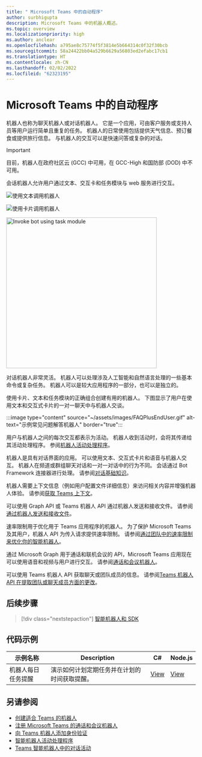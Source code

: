 ```yaml
---
title: " Microsoft Teams 中的自动程序"
author: surbhigupta
description: Microsoft Teams 中的机器人概述。
ms.topic: overview
ms.localizationpriority: high
ms.author: anclear
ms.openlocfilehash: a795ae8c75774f5f3814e5b664314c0f32f30bcb
ms.sourcegitcommit: 58a24422bb04a529b6629a56803ed2efabc17cb1
ms.translationtype: HT
ms.contentlocale: zh-CN
ms.lasthandoff: 02/02/2022
ms.locfileid: "62323195"
---
```

# <a name="bots-in-microsoft-teams"></a> Microsoft Teams 中的自动程序

机器人也称为聊天机器人或对话机器人。 它是一个应用，可由客户服务或支持人员等用户运行简单且重复的任务。 机器人的日常使用包括提供天气信息、预订餐食或提供旅行信息。 与机器人的交互可以是快速问答或复杂的对话。

> [!IMPORTANT]
> 目前，机器人在政府社区云 (GCC) 中可用，在 GCC-High 和国防部 (DOD) 中不可用。

会话机器人允许用户通过文本、交互卡和任务模块与 web 服务进行交互。

![使用文本调用机器人](~/assets/images/invokebotwithtext.png)

![使用卡片调用机器人](~/assets/images/invokebotwithcard.png)

<img src="~/assets/images/task-module-example.png" alt="Invoke bot using task module" width="400"/>

对话机器人非常灵活。 机器人可以处理涉及人工智能和自然语言处理的一些基本命令或复杂任务。 机器人可以是较大应用程序的一部分，也可以是独立的。

使用卡片、文本和任务模块的正确组合创建有用的机器人。 下图显示了用户在使用文本和交互式卡片的一对一聊天中与机器人交谈。

:::image type="content" source="~/assets/images/FAQPlusEndUser.gif" alt-text="示例常见问题解答机器人" border="true":::

用户与机器人之间的每次交互都表示为活动。 机器人收到活动时，会将其传递给其活动处理程序。 参阅[机器人活动处理程序](~/bots/bot-basics.md)。

机器人是具有对话界面的应用。 可以使用文本、交互式卡片和语音与机器人交互。 机器人在频道或群组聊天对话和一对一对话中的行为不同。 会话通过 Bot Framework 连接器进行处理。 请参阅[对话基础知识](~/bots/how-to/conversations/conversation-basics.md)。

机器人需要上下文信息（例如用户配置文件详细信息）来访问相关内容并增强机器人体验。 请参阅[获取 Teams 上下文](~/bots/how-to/get-teams-context.md)。

可以使用 Graph API 或 Teams 机器人 API 通过机器人发送和接收文件。 请参阅[通过机器人发送和接收文件](~/bots/how-to/bots-filesv4.md)。

速率限制用于优化用于 Teams 应用程序的机器人。 为了保护 Microsoft Teams 及其用户，机器人 API 为传入请求提供速率限制。 请参阅[通过团队中的速率限制来优化你的智能机器人](~/bots/how-to/rate-limit.md)。

通过 Microsoft Graph 用于通话和联机会议的 API，Microsoft Teams 应用现在可以使用语音和视频与用户进行交互。 请参阅[通话和会议机器人](~/bots/calls-and-meetings/calls-meetings-bots-overview.md)。

可以使用 Teams 机器人 API 获取聊天或团队成员的信息。 请参阅[Teams 机器人 API 在提取团队或聊天成员方面的更改](~/resources/team-chat-member-api-changes.md)。

<!--- TBD: For quick scanning, see if the above information can be itemized as a list.
--->

## <a name="next-step"></a>后续步骤

> [!div class="nextstepaction"]
> [智能机器人和 SDK](~/bots/bot-features.md)

## <a name="code-sample"></a>代码示例

|示例名称 | Description | C# | Node.js |
|----------------|-----------------|--------------|--------------|
| 机器人每日任务提醒| 演示如何计划定期任务并在计划的时间获取提醒。 | [View](https://github.com/OfficeDev/Microsoft-Teams-Samples/tree/main/samples/bot-daily-task-reminder/csharp) | [View](https://github.com/OfficeDev/Microsoft-Teams-Samples/tree/main/samples/bot-daily-task-reminder/nodejs) |

## <a name="see-also"></a>另请参阅

* [创建适合 Teams 的机器人](~/bots/how-to/create-a-bot-for-teams.md)
* [注册 Microsoft Teams 的通话和会议机器人](~/bots/calls-and-meetings/registering-calling-bot.md)
* [向 Teams 机器人添加身份验证](~/bots/how-to/authentication/add-authentication.md)
* [智能机器人活动处理程序](~/bots/bot-basics.md)
* [Teams 智能机器人中的对话活动](~/bots/how-to/conversations/subscribe-to-conversation-events.md)
